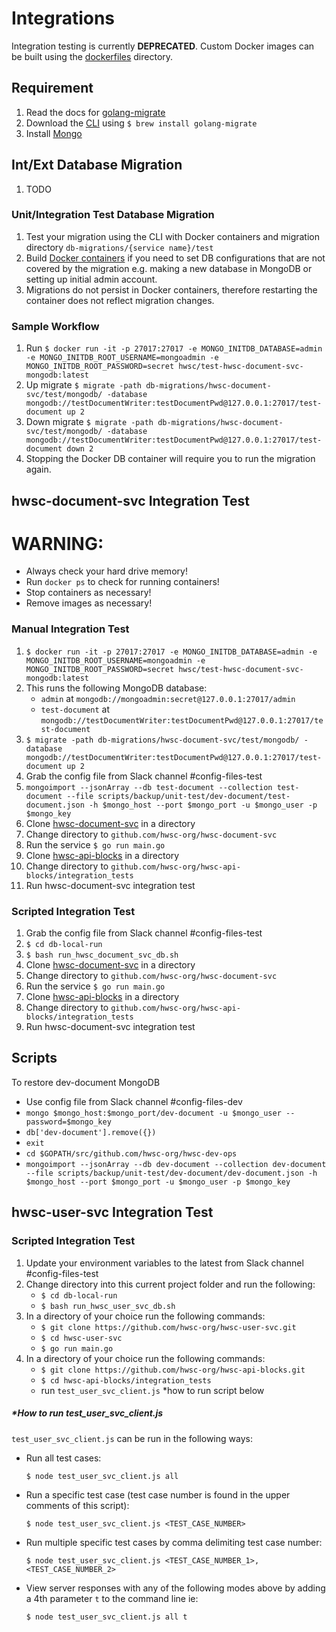 # Integrations
Integration testing is currently **DEPRECATED**. Custom Docker images can be built using the [dockerfiles](https://github.com/hwsc-org/hwsc-dev-ops/tree/master/integrations/dockerfiles) directory.

## Requirement
1. Read the docs for [golang-migrate](https://github.com/golang-migrate/migrate)
2. Download the [CLI](https://github.com/golang-migrate/migrate/tree/master/cli) using `$ brew install golang-migrate`
3. Install [Mongo](https://docs.mongodb.com/manual/tutorial/install-mongodb-on-os-x)

## Int/Ext Database Migration
1. TODO

### Unit/Integration Test Database Migration
1. Test your migration using the CLI with Docker containers and migration directory `db-migrations/{service name}/test`
2. Build [Docker containers](https://github.com/hwsc-org/hwsc-dev-ops/tree/master/dockerfiles) if you need to set DB configurations that are not covered by the migration e.g. making a new database in MongoDB or setting up initial admin account.
3. Migrations do not persist in Docker containers, therefore restarting the container does not reflect migration changes.

### Sample Workflow
1. Run `$ docker run -it -p 27017:27017 -e MONGO_INITDB_DATABASE=admin -e MONGO_INITDB_ROOT_USERNAME=mongoadmin -e MONGO_INITDB_ROOT_PASSWORD=secret hwsc/test-hwsc-document-svc-mongodb:latest`
2. Up migrate `$ migrate -path db-migrations/hwsc-document-svc/test/mongodb/ -database mongodb://testDocumentWriter:testDocumentPwd@127.0.0.1:27017/test-document up 2`
3. Down migrate `$ migrate -path db-migrations/hwsc-document-svc/test/mongodb/ -database mongodb://testDocumentWriter:testDocumentPwd@127.0.0.1:27017/test-document down 2`
4. Stopping the Docker DB container will require you to run the migration again.

## hwsc-document-svc Integration Test
# WARNING: 
- Always check your hard drive memory!
- Run `docker ps` to check for running containers!
- Stop containers as necessary!
- Remove images as necessary!

### Manual Integration Test
1. `$ docker run -it -p 27017:27017 -e MONGO_INITDB_DATABASE=admin -e MONGO_INITDB_ROOT_USERNAME=mongoadmin -e MONGO_INITDB_ROOT_PASSWORD=secret hwsc/test-hwsc-document-svc-mongodb:latest`
2. This runs the following MongoDB database:
    - `admin` at `mongodb://mongoadmin:secret@127.0.0.1:27017/admin`
    - `test-document` at `mongodb://testDocumentWriter:testDocumentPwd@127.0.0.1:27017/test-document`
3. `$ migrate -path db-migrations/hwsc-document-svc/test/mongodb/ -database mongodb://testDocumentWriter:testDocumentPwd@127.0.0.1:27017/test-document up 2`
4. Grab the config file from Slack channel #config-files-test
5. `mongoimport --jsonArray --db test-document --collection test-document --file scripts/backup/unit-test/dev-document/test-document.json -h $mongo_host --port $mongo_port -u $mongo_user -p $mongo_key`
6. Clone [hwsc-document-svc](https://github.com/hwsc-org/hwsc-document-svc) in a directory
7. Change directory to `github.com/hwsc-org/hwsc-document-svc`
8. Run the service `$ go run main.go`
8. Clone [hwsc-api-blocks](https://github.com/hwsc-org/hwsc-api-blocks) in a directory
9. Change directory to `github.com/hwsc-org/hwsc-api-blocks/integration_tests`
10. Run hwsc-document-svc integration test

### Scripted Integration Test
1. Grab the config file from Slack channel #config-files-test
2. `$ cd db-local-run`
3. `$ bash run_hwsc_document_svc_db.sh`
4. Clone [hwsc-document-svc](https://github.com/hwsc-org/hwsc-document-svc) in a directory
5. Change directory to `github.com/hwsc-org/hwsc-document-svc`
6. Run the service `$ go run main.go`
7. Clone [hwsc-api-blocks](https://github.com/hwsc-org/hwsc-api-blocks) in a directory
8. Change directory to `github.com/hwsc-org/hwsc-api-blocks/integration_tests`
9. Run hwsc-document-svc integration test

## Scripts
To restore dev-document MongoDB
- Use config file from Slack channel #config-files-dev
- `mongo $mongo_host:$mongo_port/dev-document -u $mongo_user --password=$mongo_key` 
- `db['dev-document'].remove({})`
- `exit`
- `cd $GOPATH/src/github.com/hwsc-org/hwsc-dev-ops`
- `mongoimport --jsonArray --db dev-document --collection dev-document --file scripts/backup/unit-test/dev-document/dev-document.json -h $mongo_host --port $mongo_port -u $mongo_user -p $mongo_key`

## hwsc-user-svc Integration Test
### Scripted Integration Test
1. Update your environment variables to the latest from Slack channel #config-files-test
2. Change directory into this current project folder and run the following:
    - `$ cd db-local-run`
    - `$ bash run_hwsc_user_svc_db.sh`
3. In a directory of your choice run the following commands:
    - `$ git clone https://github.com/hwsc-org/hwsc-user-svc.git`
    - `$ cd hwsc-user-svc`
    - `$ go run main.go`
4. In a directory of your choice run the following commands:
    - `$ git clone https://github.com/hwsc-org/hwsc-api-blocks.git`
    - `$ cd hwsc-api-blocks/integration_tests`
    - run `test_user_svc_client.js` *how to run script below
    
##### *How to run test_user_svc_client.js
`test_user_svc_client.js` can be run in the following ways:
 - Run all test cases: 
    ```
    $ node test_user_svc_client.js all
    ```
 - Run a specific test case (test case number is found in the upper comments of this script): 
    ```
    $ node test_user_svc_client.js <TEST_CASE_NUMBER>
    ```
 - Run multiple specific test cases by comma delimiting test case number: 
    ```
    $ node test_user_svc_client.js <TEST_CASE_NUMBER_1>,<TEST_CASE_NUMBER_2>
    ```
 - View server responses with any of the following modes above by adding a 4th parameter `t` to the command line ie: 
    ```
    $ node test_user_svc_client.js all t
    ```
